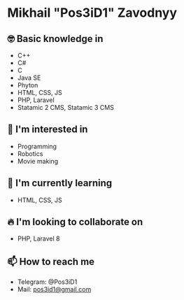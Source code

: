# Mikhail "Pos3iD1" Zavodnyy

## 🤓 Basic knowledge in
- C++
- C#
- C
- Java SE
- Phyton
- HTML, CSS, JS
- PHP, Laravel
- Statamic 2 CMS, Statamic 3 CMS

## 👀 I'm interested in
- Programming
- Robotics
- Movie making

## 📖 I'm currently learning
- HTML, CSS, JS

## 🔥️ I'm looking to collaborate on
- PHP, Laravel 8

## 📫 How to reach me
- Telegram: @Pos3iD1
- Mail: pos3id1@gmail.com

